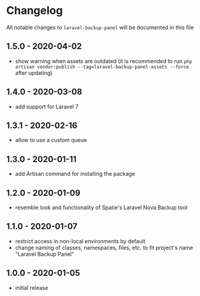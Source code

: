 # Changelog

All notable changes to `laravel-backup-panel` will be documented in this file

## 1.5.0 - 2020-04-02

- show warning when assets are outdated (it is recommended to run `php artisan vendor:publish --tag=laravel-backup-panel-assets --force` after updating)

## 1.4.0 - 2020-03-08

- add support for Laravel 7

## 1.3.1 - 2020-02-16

- allow to use a custom queue

## 1.3.0 - 2020-01-11

- add Artisan command for installing the package

## 1.2.0 - 2020-01-09

- resemble look and functionality of Spatie's Laravel Nova Backup tool

## 1.1.0 - 2020-01-07

- restrict access in non-local environments by default
- change naming of classes, namespaces, files, etc. to fit project's name "Laravel Backup Panel"

## 1.0.0 - 2020-01-05

- initial release
